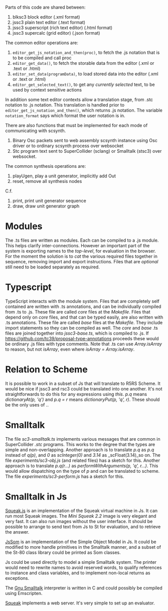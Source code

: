 Parts of this code are shared between:

1. blksc3 block editor (.xml format)
2. jssc3 plain text editor (.text format)
3. jssc3 superscript (rich text editor) (.html format)
4. jssc3 supercalc (grid editor) (.json format)

The common editor operations are:

1. `editor_get_js_notation_and_then(proc)`, to fetch the .js notation that is to be compiled and call proc
2. `editor_get_data()`, to fetch the storable data from the editor (.xml or .text or .html)
3. `editor_set_data(programData)`, to load stored data into the editor (.xml or .text or .html)
4. `editor_get_selected_text()`, to get any _currently selected_ text, to be used by context sensitive actions

In addition some text editor contexts allow a translation stage, from .stc notation to .js notation.
This translation is handled prior to `editor_get_js_notation_and_then()`, which returns .js notation.
The variable `notation_format` says which format the user notation is in.

There are also functions that must be implemented for each mode of communicating with scsynth.

1. Binary Osc packets sent to web assembly scsynth instance using Osc driver or to ordinary scsynth process over websocket
2. Stc program text sent to SuperCollider (sclang) or Smalltalk (stsc3) over websocket.

The common synthesis operations are:

1. playUgen, play a unit generator, implicitly add Out
2. reset, remove all synthesis nodes

C.f.

1. print, print unit generator sequence
2. draw, draw unit generator graph

# Modules

The .ts files are written as modules.
Each can be compiled to a .js module.
This helps clarify inter-connections.
However an important part of the system is exporting names to the _top-level_, for evaluation in the browser.
For the moment the solution is to _cat_ the various required files together in sequence, removing import and export instructions.
Files that are _optional_ still need to be loaded separately as required.

# Typescript

TypeScript interacts with the module system.
Files that are completely self contained are written with .ts annotations, and can be individually compiled from .ts to .js.
These file are called _core_ files at the _Makefile_.
Files that depend only on _core_ files, and that can be typed easily, are also written with .ts annotations.
These file are called _base_ files at the _Makefile_.
They include import statements so they can be compiled as well.
The _core_ and _base_ .ts files are joined together into _jssc3-base.ts_, which is compiled to .js.
If <https://github.com/tc39/proposal-type-annotations> proceeds these would be ordinary .js files with type comments.
Note that .ts can use _Array.isArray_ to reason, but not _isArray_, even where _isArray = Array.isArray_.

# Relation to Scheme

It is possible to work in a subset of Js that will translate to R5RS Scheme.
It would be nice if jssc3 and rsc3 could be translated into one another.
It's not straightforwards to do this for any expressions using _this_.
_p.q_ means _dictionaryAt(p, 'q')_ and _p.q = r_ means _dictionaryPut(p, 'q', r)_.
These should be the only uses of _._.

# Smalltalk

The file _sc3-smalltalk.ts_ implements various messages that are common in SuperCollider _.stc_ programs.
This works to the degree that the types are simple and non-overlapping.
Another approach is to translate _p.q_ as _p.q_ instead of _q(p)_, and _0_ as _scInteger(0)_ and _3.14_ as _scFloat(3.14)_so on.
The file _experiments/sc3-obj.js_ (and related files) has a sketch for this.
Another approach is to translate _p.q(r...)_ as _performWithArguments(p, 'q', r...)_.
This would allow dispatching on the type of _p_ and can be translated to scheme.
The file _experiments/sc3-perform.js_ has a sketch for this.

# Smalltalk in Js

[Squeak.js](https://squeak.js.org/) is an implementation of the Squeak virtual machine in Js.
It can run most Squeak images.
The _Mini Squeak 2.2_ image is very elegant and very fast.
It can also run images without the user interface.
It should be possible to arrange to send text from Js to St for evaluation, and to retrieve the answer.

[JsSom](https://github.com/SOM-st/JsSOM) is an implementation of the Simple Object Model in Js.
It could be modified to more handle primitives in the Smalltalk manner,
and a subset of the St-80 class library could be printed as Som classes.

Js could be used directly to model a simple Smalltalk system.
The printer would need to rewrite names to avoid reserved words,
to qualify references to instance and class variables, and
to implement non-local returns as exceptions.

The [Gnu Smalltalk](https://www.gnu.org/software/smalltalk/) interpreter is written in C and could possibly be compiled using Emscripten.

[Squeak](https://squeak.org/) implements a web server.
It's very simple to set up an evaluator.
